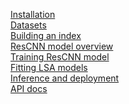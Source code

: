 [Installation](Installation)\
[Datasets](Datasets)\
[Building an index](Building-an-index)\
[ResCNN model overview](ResCNN-model-overview)\
[Training ResCNN model](Training-ResCNN-model)\
[Fitting LSA models]()\
[Inference and deployment](Inference-and-deployment)\
[API docs](API-docs)
